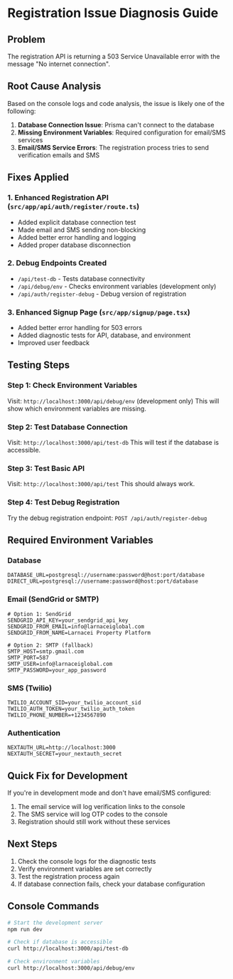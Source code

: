 # Registration Issue Diagnosis Guide

## Problem
The registration API is returning a 503 Service Unavailable error with the message "No internet connection".

## Root Cause Analysis
Based on the console logs and code analysis, the issue is likely one of the following:

1. **Database Connection Issue**: Prisma can't connect to the database
2. **Missing Environment Variables**: Required configuration for email/SMS services
3. **Email/SMS Service Errors**: The registration process tries to send verification emails and SMS

## Fixes Applied

### 1. Enhanced Registration API (`src/app/api/auth/register/route.ts`)
- Added explicit database connection test
- Made email and SMS sending non-blocking
- Added better error handling and logging
- Added proper database disconnection

### 2. Debug Endpoints Created
- `/api/test-db` - Tests database connectivity
- `/api/debug/env` - Checks environment variables (development only)
- `/api/auth/register-debug` - Debug version of registration

### 3. Enhanced Signup Page (`src/app/signup/page.tsx`)
- Added better error handling for 503 errors
- Added diagnostic tests for API, database, and environment
- Improved user feedback

## Testing Steps

### Step 1: Check Environment Variables
Visit: `http://localhost:3000/api/debug/env` (development only)
This will show which environment variables are missing.

### Step 2: Test Database Connection
Visit: `http://localhost:3000/api/test-db`
This will test if the database is accessible.

### Step 3: Test Basic API
Visit: `http://localhost:3000/api/test`
This should always work.

### Step 4: Test Debug Registration
Try the debug registration endpoint: `POST /api/auth/register-debug`

## Required Environment Variables

### Database
```
DATABASE_URL=postgresql://username:password@host:port/database
DIRECT_URL=postgresql://username:password@host:port/database
```

### Email (SendGrid or SMTP)
```
# Option 1: SendGrid
SENDGRID_API_KEY=your_sendgrid_api_key
SENDGRID_FROM_EMAIL=info@larnaceiglobal.com
SENDGRID_FROM_NAME=Larnacei Property Platform

# Option 2: SMTP (fallback)
SMTP_HOST=smtp.gmail.com
SMTP_PORT=587
SMTP_USER=info@larnaceiglobal.com
SMTP_PASSWORD=your_app_password
```

### SMS (Twilio)
```
TWILIO_ACCOUNT_SID=your_twilio_account_sid
TWILIO_AUTH_TOKEN=your_twilio_auth_token
TWILIO_PHONE_NUMBER=+1234567890
```

### Authentication
```
NEXTAUTH_URL=http://localhost:3000
NEXTAUTH_SECRET=your_nextauth_secret
```

## Quick Fix for Development

If you're in development mode and don't have email/SMS configured:

1. The email service will log verification links to the console
2. The SMS service will log OTP codes to the console
3. Registration should still work without these services

## Next Steps

1. Check the console logs for the diagnostic tests
2. Verify environment variables are set correctly
3. Test the registration process again
4. If database connection fails, check your database configuration

## Console Commands

```bash
# Start the development server
npm run dev

# Check if database is accessible
curl http://localhost:3000/api/test-db

# Check environment variables
curl http://localhost:3000/api/debug/env
``` 